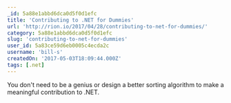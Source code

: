 ```yaml
---
_id: 5a88e1abbd6dca0d5f0d1efc
title: 'Contributing to .NET for Dummies'
url: 'http://rion.io/2017/04/28/contributing-to-net-for-dummies/'
category: 5a88e1abbd6dca0d5f0d1efc
slug: 'contributing-to-net-for-dummies'
user_id: 5a83ce59d6eb0005c4ecda2c
username: 'bill-s'
createdOn: '2017-05-03T18:09:44.000Z'
tags: [.net]
---
```


You don't need to be a genius or design a better sorting algorithm to make a meaningful contribution to .NET.

